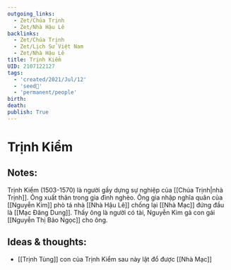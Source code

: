 ```yaml
---
outgoing_links:
  - Zet/Chúa Trịnh
  - Zet/Nhà Hậu Lê
backlinks:
  - Zet/Chúa Trịnh
  - Zet/Lịch Sử Việt Nam
  - Zet/Nhà Hậu Lê
title: Trịnh Kiểm
UID: 2107122127
tags:
  - 'created/2021/Jul/12'
  - 'seed🥜'
  - 'permanent/people'
birth: 
death: 
publish: True
---
```

# Trịnh Kiểm

## Notes:
Trịnh Kiểm (1503-1570) là người gầy dựng sự nghiệp của [[Chúa Trịnh|nhà Trịnh]]. Ông xuất thân trong gia đình nghèo. Ông gia nhập nghĩa quân của [[Nguyễn Kim]] phò tá nhà [[Nhà Hậu Lê]] chống lại [[Nhà Mạc]] đứng đầu là [[Mạc Đăng Dung]]. Thấy ông là người có tài, Nguyễn Kim gả con gái [[Nguyễn Thị Bảo Ngọc]] cho ông. 

## Ideas & thoughts:
- [[Trịnh Tùng]] con của Trịnh Kiểm sau này lật đổ được [[Nhà Mạc]]
